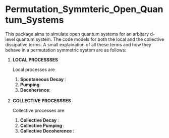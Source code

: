 # Permutation_Symmteric_Open_Quantum_Systems
This package aims to simulate open quantum systems for an arbitary d-level quantum system. The code models for both the local and the collective dissipative terms. A  small explaination of all these terms and how they behave in a permutation symmetric system are as follows:
<br>
<ol>
<li><b>LOCAL PROCESSSES </b></li>

Local processes are
<ol>
<li><b>Spontaneous Decay </b>: </li>
<li><b>Pumping</b>: </li>
<li><b>Decoherence</b>: </li>
</ol>

<br>

<li><b>COLLECTIVE PROCESSSES </b></li>

Collective processes are
<ol>
<li><b>Collective Decay </b>: </li>
<li><b>Collective Pumping </b>: </li>
<li><b>Collective Decoherence </b>: </li>
</ol>
</ol>